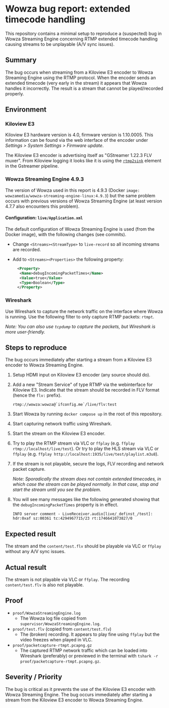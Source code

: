 # Wowza bug report: extended timecode handling

This repository contains a minimal setup to reproduce a (suspected) bug in Wowza Streaming Engine concerning RTMP extended timecode handling causing streams to be unplayable (A/V sync issues).

## Summary

The bug occurs when streaming from a Kiloview E3 encoder to Wowza Streaming Engine using the RTMP protocol. When the encoder sends an extended timecode (very early in the stream) it appears that Wowza handles it incorrectly. The result is a stream that cannot be played/recorded properly.

## Environment

### Kiloview E3

Kiloview E3 hardware version is 4.0, firmware version is 1.10.0005. This information can be found via the web interface of the encoder under _Settings > System Settings > Firmware update_.

The Kiloview E3 encoder is advertising itself as "GStreamer 1.22.3 FLV muxer". From Kiloview logging it looks like it is using the [`rtmp2sink`](https://gstreamer.freedesktop.org/documentation/rtmp2/rtmp2sink.html?gi-language=c) element in the Gstreamer pipeline.

### Wowza Streaming Engine 4.9.3

The version of Wowza used in this report is 4.9.3 (Docker `image: wowzamedia/wowza-streaming-engine-linux:4.9.3`) but the same problem occurs with previous versions of Wowza Streaming Engine (at least version 4.7.7 also encounters this problem).

#### Configuration: `live/Application.xml`

The default configuration of Wowza Streaming Engine is used (from the Docker image), with the following changes (see commits).

- Change `<Streams><StreamType>` to `live-record` so all incoming streams are recorded.
- Add to `<Streams><Properties>` the following property:

  ```xml
    <Property>
     <Name>debugIncomingPacketTimes</Name>
     <Value>true</Value>
     <Type>Boolean</Type>
    </Property>
  ```

### Wireshark

Use Wireshark to capture the network traffic on the interface where Wowza is running. Use the following filter to only capture RTMP packets: `rtmpt`.

_Note: You can also use `tcpdump` to capture the packets, but Wireshark is more user-friendly._

## Steps to reproduce

The bug occurs immediately after starting a stream from a Kiloview E3 encoder to Wowza Streaming Engine.

1. Setup HDMI input on Kiloview E3 encoder (any source should do).

2. Add a new "Stream Service" of type RTMP via the webinterface for Kiloview E3. Indicate that the stream should be recorded in FLV format (hence the `flv:` prefix).

    ```plain
    rtmp://wowza:wowza@`ifconfig.me`/live/flv:test
    ```

3. Start Wowza by running `docker compose up` in the root of this repository.

4. Start capturing network traffic using Wireshark.

5. Start the stream on the Kiloview E3 encoder.

6. Try to play the RTMP stream via VLC or `ffplay` (e.g. `ffplay rtmp://localhost/live/test`). Or try to play the HLS stream via VLC or `ffplay` (e.g. `ffplay http://localhost:1935/live/test/playlist.m3u8`).

7. If the stream is not playable, secure the logs, FLV recording and network packet capture.

    _Note: Sporadically the stream does not contain extended timecodes, in which case the stream can be played normally. In that case, stop and start the stream until you see the problem._

8. You will see many messages like the following generated showing that the `debugIncomingPacketTimes` property is in effect.

    ```plain
    INFO server comment - LiveReceiver.audio[live/_definst_/test]: hdr:0xaf sz:00361 tc:4294967715/23 rt:1746641073827/0
    ```

## Expected result

The stream and the `content/test.flv` should be playable via VLC or `ffplay` without any A/V sync issues.

## Actual result

The stream is not playable via VLC or `ffplay`. The recording `content/test.flv` is also not playable.

## Proof

- `proof/WowzaStreamingEngine.log`
  - The Wowza log file copied from `supervisor/WowzaStreamingEngine.log`.
- `proof/test.flv` (copied from `content/test.flv`)
  - The (broken) recording. It appears to play fine using `ffplay` but the video freezes when played in VLC.
- `proof/packetcapture-rtmpt.pcapng.gz`
  - The captured RTMP network traffic which can be loaded into Wireshark (preferably) or previewed in the terminal with `tshark -r proof/packetcapture-rtmpt.pcapng.gz`.

## Severity / Priority

The bug is critical as it prevents the use of the Kiloview E3 encoder with Wowza Streaming Engine. The bug occurs immediately after starting a stream from the Kiloview E3 encoder to Wowza Streaming Engine.
